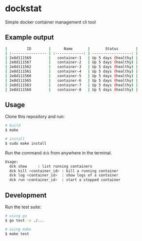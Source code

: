 # dockstat

Simple docker container management cli tool

## Example output

```bash
|         ID        |      Name       |       Status        |
| :---------------- | :-------------: | ------------------: |
| 2e8d111569        |   container-1   | Up 5 days (healthy) |
| 2e8d111567        |   container-2   | Up 5 days (healthy) |
| 2e8d111562        |   container-3   | Up 5 days (healthy) |
| 2e8d111561        |   container-4   | Up 5 days (healthy) |
| 2e8d111560        |   container-5   | Up 5 days (healthy) |
| 2e8d111565        |   container-6   | Up 5 days (healthy) |
| 2e8d111563        |   container-7   | Up 5 days (healthy) |
| 2e8d111568        |   container-8   | Up 5 days (healthy) |
```

## Usage

Clone this repository and run:

```bash
# build
$ make

# install
$ sudo make install
```

Run the command `dck` from anywhere in the terminal.

```bash
Usage:
  dck show     : list running containers
  dck kill <container_id> : kill a running container
  dck log <container_id>  : show logs of a container
  dck run <container_id>  : start a stopped container
```

## Development

Run the test suite:

```bash
# using go
$ go test -v ./...

# using make
$ make test
```
